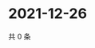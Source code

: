 # 2021-12-26

共 0 条

<!-- BEGIN WEIBO -->
<!-- 最后更新时间 Sun Dec 26 2021 11:13:16 GMT+0800 (China Standard Time) -->

<!-- END WEIBO -->
